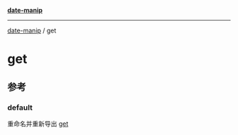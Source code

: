 [**date-manip**](index.md)

***

[date-manip](modules.md) / get

# get

## 参考

### default

重命名并重新导出 [get](internal/getOrSet.md#get)
